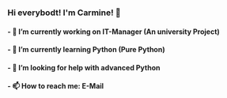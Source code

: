 ### Hi everybodt! I'm Carmine! 👋

#### - 🔭 I’m currently working on IT-Manager (An university Project)
#### - 🌱 I’m currently learning Python (Pure Python)
#### - 🤔 I’m looking for help with advanced Python
#### - 📫 How to reach me: E-Mail 

